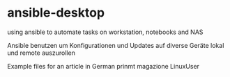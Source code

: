 # ansible-desktop
using ansible to automate tasks on  workstation, notebooks and NAS

Ansible benutzen um Konfigurationen und Updates auf diverse Geräte lokal und remote auszurollen

Example files for an article in German prinmt magazione LinuxUser

